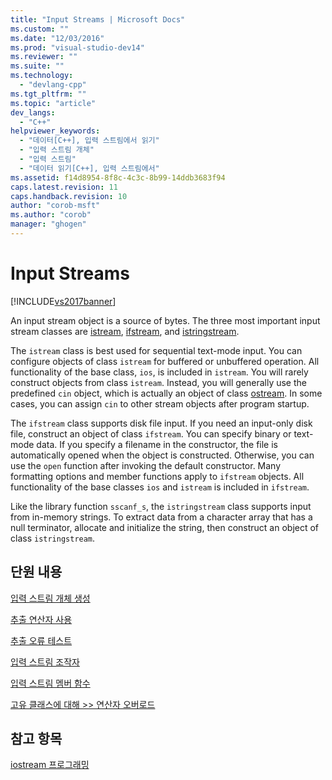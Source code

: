 ```yaml
---
title: "Input Streams | Microsoft Docs"
ms.custom: ""
ms.date: "12/03/2016"
ms.prod: "visual-studio-dev14"
ms.reviewer: ""
ms.suite: ""
ms.technology: 
  - "devlang-cpp"
ms.tgt_pltfrm: ""
ms.topic: "article"
dev_langs: 
  - "C++"
helpviewer_keywords: 
  - "데이터[C++], 입력 스트림에서 읽기"
  - "입력 스트림 개체"
  - "입력 스트림"
  - "데이터 읽기[C++], 입력 스트림에서"
ms.assetid: f14d8954-8f8c-4c3c-8b99-14ddb3683f94
caps.latest.revision: 11
caps.handback.revision: 10
author: "corob-msft"
ms.author: "corob"
manager: "ghogen"
---
```

# Input Streams
[!INCLUDE[vs2017banner](../assembler/inline/includes/vs2017banner.md)]

An input stream object is a source of bytes.  The three most important input stream classes are [istream](http://msdn.microsoft.com/ko-kr/6801779e-260e-416d-b4ec-fef5ff1b2371), [ifstream](../Topic/ifstream.md), and [istringstream](../Topic/istringstream.md).  
  
 The `istream` class is best used for sequential text\-mode input.  You can configure objects of class `istream` for buffered or unbuffered operation.  All functionality of the base class, `ios`, is included in `istream`.  You will rarely construct objects from class `istream`.  Instead, you will generally use the predefined `cin` object, which is actually an object of class [ostream](../standard-library/ostream.md).  In some cases, you can assign `cin` to other stream objects after program startup.  
  
 The `ifstream` class supports disk file input.  If you need an input\-only disk file, construct an object of class `ifstream`.  You can specify binary or text\-mode data.  If you specify a filename in the constructor, the file is automatically opened when the object is constructed.  Otherwise, you can use the `open` function after invoking the default constructor.  Many formatting options and member functions apply to `ifstream` objects.  All functionality of the base classes `ios` and `istream` is included in `ifstream`.  
  
 Like the library function `sscanf_s`, the `istringstream` class supports input from in\-memory strings.  To extract data from a character array that has a null terminator, allocate and initialize the string, then construct an object of class `istringstream`.  
  
## 단원 내용  
 [입력 스트림 개체 생성](../standard-library/constructing-input-stream-objects.md)  
  
 [추출 연산자 사용](../standard-library/using-extraction-operators.md)  
  
 [추출 오류 테스트](../standard-library/testing-for-extraction-errors.md)  
  
 [입력 스트림 조작자](../standard-library/input-stream-manipulators.md)  
  
 [입력 스트림 멤버 함수](../standard-library/input-stream-member-functions.md)  
  
 [고유 클래스에 대해 \>\> 연산자 오버로드](../standard-library/overloading-the-input-operator-for-your-own-classes.md)  
  
## 참고 항목  
 [iostream 프로그래밍](../standard-library/iostream-programming.md)